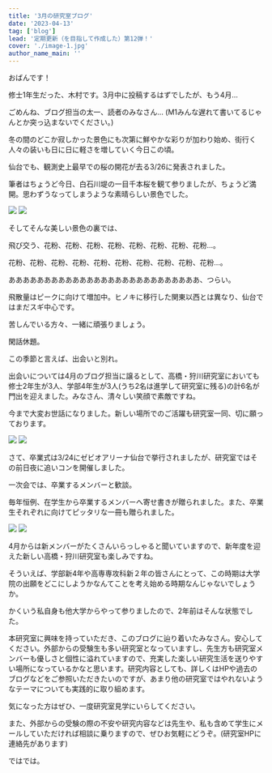 ```yaml
---
title: '3月の研究室ブログ'
date: '2023-04-13'
tag: ['blog']
lead: '定期更新（を目指して作成した）第12弾！'
cover: './image-1.jpg'
author_name_main: ''
---
```


おばんです！

修士1年生だった、木村です。3月中に投稿するはずでしたが、もう4月…

ごめんね、ブログ担当の太一、読者のみなさん… (M1みんな遅れて書いてるじゃんとか突っ込まないでください。)

冬の間のどこか寂しかった景色にも次第に鮮やかな彩りが加わり始め、街行く人々の装いも日に日に軽さを増していく今日この頃。

仙台でも、観測史上最早での桜の開花が去る3/26に発表されました。

筆者はちょうど今日、白石川堤の一目千本桜を観て参りましたが、ちょうど満開。思わずうなってしまうような素晴らしい景色でした。

![](./image-1.jpg)
![](./image-2.jpg)

そしてそんな美しい景色の裏では、

飛び交う、花粉、花粉、花粉、花粉、花粉、花粉、花粉、花粉…。

花粉、花粉、花粉、花粉、花粉、花粉、花粉、花粉、花粉、花粉…。

あああああああああああああああああああああああああああ、つらい。

飛散量はピークに向けて増加中。ヒノキに移行した関東以西とは異なり、仙台ではまだスギ中心です。

苦しんでいる方々、一緒に頑張りましょう。

閑話休題。

この季節と言えば、出会いと別れ。

出会いについては4月のブログ担当に譲るとして、高橋・狩川研究室においても修士2年生が3人、学部4年生が3人(うち2名は進学して研究室に残る)の計6名が門出を迎えました。みなさん、清々しい笑顔で素敵ですね。

今まで大変お世話になりました。新しい場所でのご活躍も研究室一同、切に願っております。

![](./image-3.jpg)
![](./image-4.jpg)

さて、卒業式は3/24にゼビオアリーナ仙台で挙行されましたが、研究室ではその前日夜に追いコンを開催しました。

一次会では、卒業するメンバーと歓談。

毎年恒例、在学生から卒業するメンバーへ寄せ書きが贈られました。また、卒業生それぞれに向けてピッタリな一冊も贈られました。

![](./image-5.jpg)
![](./image-6.jpg)

4月からは新メンバーがたくさんいらっしゃると聞いていますので、新年度を迎えた新しい高橋・狩川研究室も楽しみですね。

そういえば、学部新4年や高専専攻科新２年の皆さんにとって、この時期は大学院の出願をどこにしようかなんてことを考え始める時期なんじゃないでしょうか。

かくいう私自身も他大学からやって参りましたので、2年前はそんな状態でした。

本研究室に興味を持っていただき、このブログに辿り着いたみなさん。安心してください。外部からの受験生も多い研究室となっていますし、先生方も研究室メンバーも優しさと個性に溢れていますので、充実した楽しい研究生活を送りやすい場所になっているかなと思います。研究内容としても、詳しくはHPや過去のブログなどをご参照いただきたいのですが、あまり他の研究室ではやれないようなテーマについても実践的に取り組めます。

気になった方はぜひ、一度研究室見学にいらしてください。

また、外部からの受験の際の不安や研究内容などは先生や、私も含めて学生にメールしていただければ相談に乗りますので、ぜひお気軽にどうぞ。(研究室HPに連絡先があります)

ではでは。

